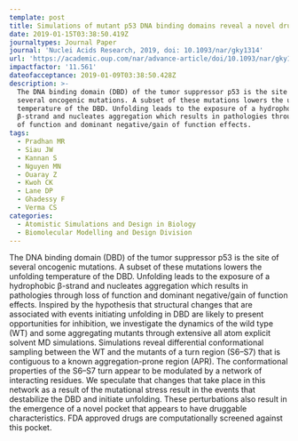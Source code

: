 ```yaml
---
template: post
title: Simulations of mutant p53 DNA binding domains reveal a novel druggable pocket
date: 2019-01-15T03:38:50.419Z
journaltypes: Journal Paper
journal: 'Nuclei Acids Research, 2019, doi: 10.1093/nar/gky1314'
url: 'https://academic.oup.com/nar/advance-article/doi/10.1093/nar/gky1314/5289483'
impactfactor: '11.561'
dateofacceptance: 2019-01-09T03:38:50.428Z
description: >-
  The DNA binding domain (DBD) of the tumor suppressor p53 is the site of
  several oncogenic mutations. A subset of these mutations lowers the unfolding
  temperature of the DBD. Unfolding leads to the exposure of a hydrophobic
  β-strand and nucleates aggregation which results in pathologies through loss
  of function and dominant negative/gain of function effects.
tags:
  - Pradhan MR
  - Siau JW
  - Kannan S
  - Nguyen MN
  - Ouaray Z
  - Kwoh CK
  - Lane DP
  - Ghadessy F
  - Verma CS
categories:
  - Atomistic Simulations and Design in Biology
  - Biomolecular Modelling and Design Division
---
```

<!--StartFragment-->

The DNA binding domain (DBD) of the tumor suppressor p53 is the site of several oncogenic mutations. A subset of these mutations lowers the unfolding temperature of the DBD. Unfolding leads to the exposure of a hydrophobic β-strand and nucleates aggregation which results in pathologies through loss of function and dominant negative/gain of function effects. Inspired by the hypothesis that structural changes that are associated with events initiating unfolding in DBD are likely to present opportunities for inhibition, we investigate the dynamics of the wild type (WT) and some aggregating mutants through extensive all atom explicit solvent MD simulations. Simulations reveal differential conformational sampling between the WT and the mutants of a turn region (S6–S7) that is contiguous to a known aggregation-prone region (APR). The conformational properties of the S6–S7 turn appear to be modulated by a network of interacting residues. We speculate that changes that take place in this network as a result of the mutational stress result in the events that destabilize the DBD and initiate unfolding. These perturbations also result in the emergence of a novel pocket that appears to have druggable characteristics. FDA approved drugs are computationally screened against this pocket.

<!--EndFragment-->
